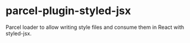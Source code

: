 # parcel-plugin-styled-jsx
Parcel loader to allow writing style files and consume them in React with styled-jsx.
